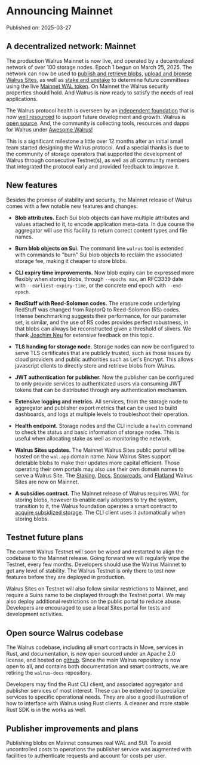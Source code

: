 # Announcing Mainnet

Published on: 2025-03-27

## A decentralized network: Mainnet

The production Walrus Mainnet is now live, and operated by
a decentralized network of over 100 storage nodes. Epoch 1 begun on March 25, 2025. The
network can now be used to
[publish and retrieve blobs](../usage/interacting.md),
[upload and browse Walrus Sites](https://wal.app), as
well as [stake and unstake]() to determine future committees using the live
[Mainnet WAL token](https://www.walrus.xyz/wal-token).
On Mainnet the Walrus security properties
should hold. And Walrus is now ready to satisfy the needs of real applications.


The Walrus protocol health is overseen by an
[independent foundation](https://www.walrus.xyz/) that is now
[well resourced](https://www.walrus.xyz/blog/walrus-foundation-fundraising) to support future
development and growth. Walrus is [open source](https://github.com/MystenLabs/walrus).
And, the community is collecting tools, resources and dapps for Walrus under
[Awesome Walrus!](https://github.com/MystenLabs/awesome-walrus)

This is a significant milestone a little over 12 months after an initial small team started
designing the Walrus protocol. And a special thanks is due to the community of storage operators
that supported the development of Walrus through consecutive Testnet(s), as well as all
community members that integrated the protocol early and provided feedback to improve it.

## New features

Besides the promise of stability and security, the Mainnet release of Walrus comes with a few
notable new features and changes:

- **Blob attributes.** Each Sui blob objects can have multiple attributes and values attached to it,
  to encode application meta-data. In due course the aggregator will use this facility to return
  correct content types and file names.

- **Burn blob objects on Sui**. The command line `walrus` tool is extended with commands to
  "burn" Sui blob objects to reclaim the associated storage fee, making it cheaper to store blobs.

- **CLI expiry time improvements.** Now blob expiry can be expressed more flexibly when storing
  blobs, through `--epochs max`, an RFC3339 date with `--earliest-expiry-time`, or the concrete end
  epoch with `--end-epoch`.

- **RedStuff with Reed-Solomon codes.** The erasure code underlying
  RedStuff was changed from RaptorQ to Reed-Solomon (RS) codes. Intense benchmarking suggests their
  performance, for our parameter set, is similar, and the use of RS codes provides perfect
  robustness, in that blobs can always be reconstructed given a threshold of slivers. We
  thank [Joachim Neu](https://www.jneu.net/) for extensive feedback on this topic.

- **TLS handing for storage node.** Storage nodes can now be configured to serve TLS certificates
  that are publicly trusted, such as those issues by cloud providers and public authorities such as
  Let's Encrypt. This allows javascript clients to directly store and retrieve blobs from Walrus.

- **JWT authentication for publisher.** Now the publisher can be configured to only provide
  services to authenticated users via consuming JWT tokens that can be distributed through any
  authentication mechanism.

- **Extensive logging and metrics.** All services, from the storage node to aggregator and publisher
  export metrics that can be used to build dashboards, and logs at multiple levels to troubleshoot
  their operation.

- **Health endpoint.** Storage nodes and the CLI include a `health` command to check the status and
  basic information of storage nodes. This is useful when allocating stake as well as monitoring
  the network.

- **Walrus Sites updates.** The Mainnet Walrus Sites public portal will be hosted on the
  `wal.app` domain name. Now Walrus Sites support deletable blobs to make their updates more
  capital efficient. Those operating their own portals may also use their own domain names to serve
  a Walrus Site. The [Staking](), [Docs](), [Snowreads](), and [Flatland]() Walrus Sites are now on
  Mainnet.

- **A subsidies contract.** The Mainnet release of Walrus requires WAL for storing blobs, however
  to enable early adopters to try the system, transition to it, the Walrus foundation operates a
  smart contract to
  [acquire subsidized storage](https://github.com/MystenLabs/walrus/tree/main/contracts/subsidies).
  The CLI client uses it automatically when storing blobs.


## Testnet future plans

The current Walrus Testnet will soon be wiped and restarted to align the codebase to the Mainnet
release. Going forward we will regularly wipe the Testnet, every few months. Developers should use
the Walrus Mainnet to get any level of stability. The Walrus Testnet is only there to test new
features before they are deployed in production.

Walrus Sites on Testnet will also follow similar restrictions to Mainnet, and require a Suins name
to be displayed through the Testnet portal. We may also deploy additional restrictions on the
public portal to reduce abuse. Developers are encouraged to use a local Sites portal for tests
and development activities.

## Open source Walrus codebase

The Walrus codebase, including all smart contracts in Move, services in Rust, and documentation, is
now open sourced under an Apache 2.0 license, and hosted on
[github](https://github.com/MystenLabs/walrus). Since the main Walrus repository is now open to all,
and contains both documentation and smart contracts, we are retiring the `walrus-docs` repository.

Developers may find the Rust CLI client, and associated aggregator and publisher services of most
interest. These can be extended to specialize services to specific operational needs. They are
also a good illustration of how to interface with Walrus using Rust clients. A cleaner and more
stable Rust SDK is in the works as well.

## Publisher improvements and plans

Publishing blobs on Mainnet consumes real WAL and SUI. To avoid uncontrolled costs to operations the
publisher service was augmented with facilities to authenticate requests and account for costs per
user.
